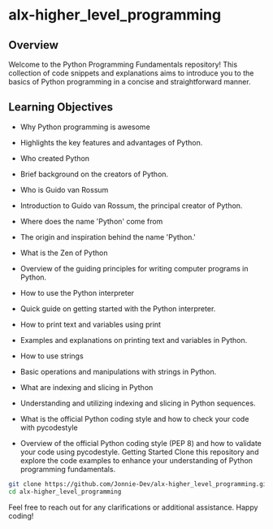 # alx-higher_level_programming

## Overview

Welcome to the Python Programming Fundamentals repository! This collection of code snippets and explanations aims to introduce you to the basics of Python programming in a concise and straightforward manner.

## Learning Objectives

- Why Python programming is awesome
- Highlights the key features and advantages of Python.
- Who created Python
- Brief background on the creators of Python.
- Who is Guido van Rossum

- Introduction to Guido van Rossum, the principal creator of Python.
- Where does the name 'Python' come from

- The origin and inspiration behind the name 'Python.'
- What is the Zen of Python

- Overview of the guiding principles for writing computer programs in Python.
- How to use the Python interpreter

- Quick guide on getting started with the Python interpreter.
- How to print text and variables using print

- Examples and explanations on printing text and variables in Python.
- How to use strings

- Basic operations and manipulations with strings in Python.
- What are indexing and slicing in Python

- Understanding and utilizing indexing and slicing in Python sequences.
- What is the official Python coding style and how to check your code with pycodestyle

- Overview of the official Python coding style (PEP 8) and how to validate your code using pycodestyle.
  Getting Started
  Clone this repository and explore the code examples to enhance your understanding of Python programming fundamentals.

```bash
git clone https://github.com/Jonnie-Dev/alx-higher_level_programming.git
cd alx-higher_level_programming
```

Feel free to reach out for any clarifications or additional assistance. Happy coding!
